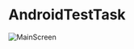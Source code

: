 # AndroidTestTask
![MainScreen](https://user-images.githubusercontent.com/61781754/132833928-51f92e2a-952c-4e9b-938d-f0ba243baf18.png)
